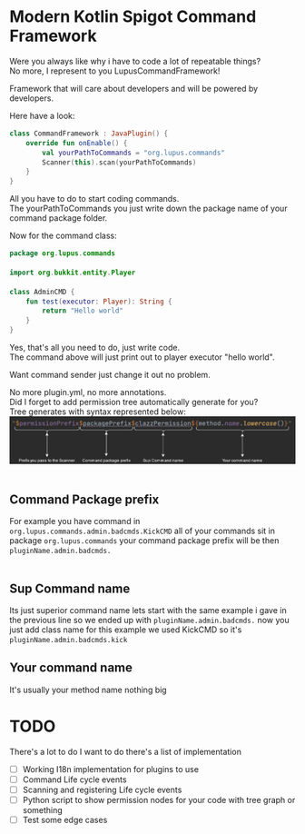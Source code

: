 # Modern Kotlin Spigot Command Framework  
Were you always like why i have to code a lot of repeatable things?  
No more, I represent to you LupusCommandFramework!  

Framework that will care about developers and will be powered by developers.  

Here have a look:  
```kotlin
class CommandFramework : JavaPlugin() {
	override fun onEnable() {
        val yourPathToCommands = "org.lupus.commands"
		Scanner(this).scan(yourPathToCommands)
	}
}
```
All you have to do to start coding commands.  
The yourPathToCommands you just write down the package name of your command package folder.  

Now for the command class:  
```kotlin
package org.lupus.commands

import org.bukkit.entity.Player

class AdminCMD {
    fun test(executor: Player): String {
        return "Hello world"
    }
}
```
Yes, that's all you need to do, just write code.  
The command above will just print out to player executor "hello world".  

Want command sender just change it out no problem.  

No more plugin.yml, no more annotations.  
Did I forget to add permission tree automatically generate for you?  
Tree generates with syntax represented below:  
<img src='./images/PermExpl.png' width="512"/>  <br/><br/>

## Command Package prefix
For example you have command in `org.lupus.commands.admin.badcmds.KickCMD` all of your commands sit in package `org.lupus.commands` your command package prefix will be then `pluginName.admin.badcmds.`<br/><br/>

## Sup Command name <br/>
Its just superior command name lets start with the same example i gave in the previous line so we ended up with `pluginName.admin.badcmds.` now you just add class name for this example we used KickCMD so it's `pluginName.admin.badcmds.kick`
## Your command name
It's usually your method name nothing big

# TODO
There's a lot to do I want to do there's a list of implementation <br/>
- [ ] Working I18n implementation for plugins to use
- [ ] Command Life cycle events
- [ ] Scanning and registering Life cycle events
- [ ] Python script to show permission nodes for your code with tree graph or something
- [ ] Test some edge cases